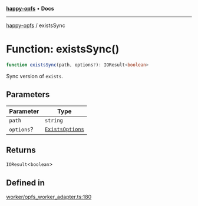 [**happy-opfs**](../README.md) • **Docs**

***

[happy-opfs](../README.md) / existsSync

# Function: existsSync()

```ts
function existsSync(path, options?): IOResult<boolean>
```

Sync version of `exists`.

## Parameters

| Parameter | Type |
| ------ | ------ |
| `path` | `string` |
| `options`? | [`ExistsOptions`](../interfaces/ExistsOptions.md) |

## Returns

`IOResult`\<`boolean`\>

## Defined in

[worker/opfs\_worker\_adapter.ts:180](https://github.com/JiangJie/happy-opfs/blob/b6f122787c0a1042b0551ee35b286e55a132e2d7/src/worker/opfs_worker_adapter.ts#L180)

